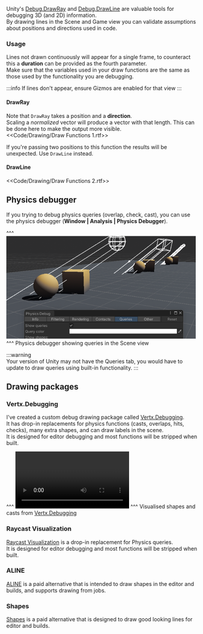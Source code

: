 Unity's [Debug.DrawRay](https://docs.unity3d.com/ScriptReference/Debug.DrawRay.html) and [Debug.DrawLine](https://docs.unity3d.com/ScriptReference/Debug.DrawLine.html) are valuable tools for debugging 3D (and 2D) information.  
By drawing lines in the Scene and Game view you can validate assumptions about positions and directions used in code.
### Usage
Lines not drawn continuously will appear for a single frame, to counteract this a **duration** can be provided as the fourth parameter.  
Make sure that the variables used in your draw functions are the same as those used by the functionality you are debugging.

:::info
If lines don't appear, ensure Gizmos are enabled for that view
:::

#### DrawRay
Note that `DrawRay` takes a position and a **direction**.  
Scaling a *normalized* vector will produce a vector with that length. This can be done here to make the output more visible.  
<<Code/Drawing/Draw Functions 1.rtf>>

If you're passing two positions to this function the results will be unexpected. Use `DrawLine` instead.

#### DrawLine

<<Code/Drawing/Draw Functions 2.rtf>>

## Physics debugger
If you trying to debug physics queries (overlap, check, cast), you can use the physics debugger (**Window | Analysis | Physics Debugger**).

^^^
![Physics debugger showing queries](physics-debugger.png)
^^^ Physics debugger showing queries in the Scene view

:::warning  
Your version of Unity may not have the Queries tab, you would have to update to draw queries using built-in functionality.
:::

## Drawing packages
### Vertx.Debugging
I've created a custom debug drawing package called [Vertx.Debugging](https://github.com/vertxxyz/Vertx.Debugging).  
It has drop-in replacements for physics functions (casts, overlaps, hits, checks), many extra shapes, and can draw labels in the scene.  
It is designed for editor debugging and most functions will be stripped when built.

^^^
![Vertx.Debugging](https://user-images.githubusercontent.com/21963717/194199755-a63d8ebc-0cc7-4268-9316-78f7d4fbea1a.mp4)
^^^ Visualised shapes and casts from [Vertx.Debugging](https://github.com/vertxxyz/Vertx.Debugging)

### Raycast Visualization
[Raycast Visualization](https://github.com/nomnomab/RaycastVisualization) is a drop-in replacement for Physics queries.  
It is designed for editor debugging and most functions will be stripped when built.

### ALINE
[ALINE](https://arongranberg.com/aline/) is a paid alternative that is intended to draw shapes in the editor and builds, and supports drawing from jobs.

### Shapes
[Shapes](https://acegikmo.com/shapes/) is a paid alternative that is designed to draw good looking lines for editor and builds.